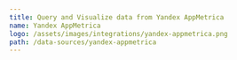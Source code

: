 ```yaml
---
title: Query and Visualize data from Yandex AppMetrica
name: Yandex AppMetrica
logo: /assets/images/integrations/yandex-appmetrica.png
path: /data-sources/yandex-appmetrica
---
```

